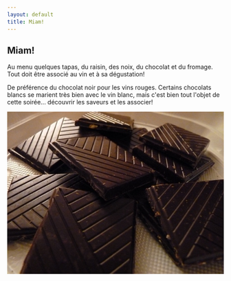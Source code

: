 ```yaml
---
layout: default
title: Miam!
---
```


## Miam!

Au menu quelques tapas, du raisin, des noix, du chocolat et du fromage. Tout doit être associé au vin et à sa dégustation!

De préférence du chocolat noir pour les vins rouges. Certains chocolats blancs se marient très bien avec le vin blanc, mais c'est bien tout l'objet de cette soirée... découvrir les saveurs et les associer!


![p1080241](/assets/images/pages/p1080241.jpg)
